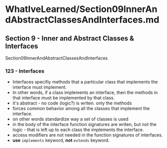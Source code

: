 # WhatIveLearned/Section09InnerAndAbstractClassesAndInterfaces.md

<!-- used this to populate the video titles https://docs.google.com/spreadsheets/d/1T5__se_ChZxoXZvkZaOl9QkjPdeYXxXMbDBR9tFP__k/edit#gid=656806513 -->

## Section 9 - Inner and Abstract Classes & Interfaces
Section09InnerAndAbstractClassesAndInterfaces

### 123 - Interfaces
* Interfaces specifiy methods that a particular class that implements the interface must implement.
* In other words, if a class implements an interface, then the methods in that interface must be implemented by that class.
* it's abstract - no code (logic?) is writen. only the methods
* forces common behavior among all the classes that implement the interface.
* on other words standardize way a set of classes is used
* in the body of the interface function signatures are writen, but not the logic - that is left up to each class the implements the interface.
* access modifiers are not needed in the function signatures of interfaces.
* **use** `implements` keyword, **not** `extends` keyword.
